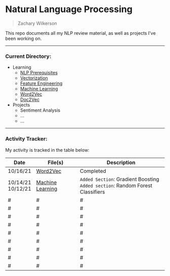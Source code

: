 # Natural Language Processing
> Zachary Wilkerson

This repo documents all my NLP review material, as well as projects I've been working on. 

___

### Current Directory: 

- Learning 
	- [NLP Prerequisites](https://github.com/zacharywilkerson/nlp/blob/main/Learning/NLP%20Prerequisites.ipynb) 
	- [Vectorization](https://github.com/zacharywilkerson/nlp/blob/main/Learning/Vectorization.ipynb) 
	- [Feature Engineering](https://github.com/zacharywilkerson/nlp/blob/main/Learning/Feature%20Engineering.ipynb) 
	- [Machine Learning](https://github.com/zacharywilkerson/nlp/blob/main/Learning/Machine%20Learning.ipynb) 
	- [Word2Vec](https://github.com/zacharywilkerson/nlp/blob/main/Learning/Word2Vec.ipynb) 
	- [Doc2Vec](https://github.com/zacharywilkerson/nlp/blob/main/Learning/Doc2Vec.ipynb) 
- Projects
	- Sentiment Analysis
	- ...
	- ...

___

### Activity Tracker: 
My activity is tracked in the table below: 

| Date | File(s) | Description | 
| -- | --- | --- | 
| 10/16/21 | [Word2Vec](https://github.com/zacharywilkerson/nlp/blob/main/Learning/Word2Vec.ipynb)  | Completed |
| 10/14/21 <br /> 10/12/21 | [Machine Learning](https://github.com/zacharywilkerson/nlp/blob/main/Learning/Machine%20Learning.ipynb) | `Added Section`: Gradient Boosting<br /> `Added section`: Random Forest Classifiers | 
| # | # | # |
| # | # | # |
| # | # | # |
| # | # | # |
| # | # | # |
| # | # | # |
| # | # | # |
| # | # | # |
| # | # | # |